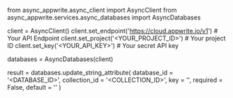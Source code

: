 from async_appwrite.async_client import AsyncClient
from async_appwrite.services.async_databases import AsyncDatabases


client = AsyncClient()
client.set_endpoint('https://cloud.appwrite.io/v1') # Your API Endpoint
client.set_project('<YOUR_PROJECT_ID>') # Your project ID
client.set_key('<YOUR_API_KEY>') # Your secret API key

databases = AsyncDatabases(client)

result = databases.update_string_attribute(
    database_id = '<DATABASE_ID>',
    collection_id = '<COLLECTION_ID>',
    key = '',
    required = False,
    default = '<DEFAULT>'
)
